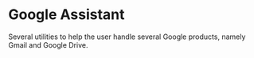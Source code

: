 # Google Assistant

Several utilities to help the user handle several Google products, namely Gmail and Google Drive. 